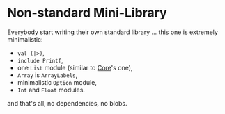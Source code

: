 Non-standard Mini-Library
=========================

Everybody start writing their own standard library … this one is extremely
minimalistic:

- `val (|>)`,
- `include Printf`,
- one `List` module (similar to [Core](http://github.com/janestreet/core)'s one),
- `Array` is `ArrayLabels`,
- minimalistic `Option` module,
- `Int` and `Float` modules.

and that's all, no dependencies, no blobs.

